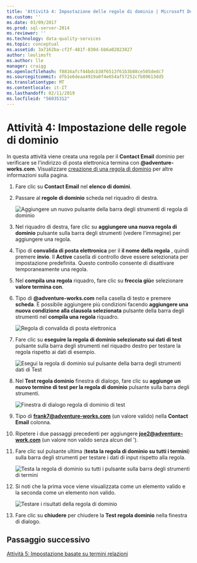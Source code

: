 ```yaml
---
title: 'Attività 4: Impostazione delle regole di dominio | Microsoft Docs'
ms.custom: ''
ms.date: 03/09/2017
ms.prod: sql-server-2014
ms.reviewer: ''
ms.technology: data-quality-services
ms.topic: conceptual
ms.assetid: 3a7162ba-cf2f-481f-830d-bb6a02823827
author: leolimsft
ms.author: lle
manager: craigg
ms.openlocfilehash: f8816afcf44bdcb38f6513f61b3b88ce505dedc7
ms.sourcegitcommit: dfb1e6deaa4919a0f4e654af57252cfb09613dd5
ms.translationtype: MT
ms.contentlocale: it-IT
ms.lasthandoff: 02/11/2019
ms.locfileid: "56035312"
---
```

# <a name="task-4-setting-domain-rules"></a>Attività 4: Impostazione delle regole di dominio
  In questa attività viene creata una regola per il **Contact Email** dominio per verificare se l'indirizzo di posta elettronica termina con **@adventure-works.com**. Visualizzare [creazione di una regola di dominio](https://msdn.microsoft.com/library/hh510397.aspx) per altre informazioni sulla pagina.  
  
1.  Fare clic su **Contact Email** nel **elenco di domini**.  
  
2.  Passare al **regole di dominio** scheda nel riquadro di destra.  
  
     ![Aggiungere un nuovo pulsante della barra degli strumenti di regola di dominio](../../2014/tutorials/media/et-settingdomainrules-01.jpg "aggiungere un nuovo pulsante della barra degli strumenti di regola di dominio")  
  
3.  Nel riquadro di destra, fare clic su **aggiungere una nuova regola di dominio** pulsante sulla barra degli strumenti (vedere l'immagine) per aggiungere una regola.  
  
4.  Tipo di **convalida di posta elettronica** per il **il nome della regola** , quindi premere **invio**. Il **Active** casella di controllo deve essere selezionata per impostazione predefinita. Questo controllo consente di disattivare temporaneamente una regola.  
  
5.  Nel **compila una regola** riquadro, fare clic su **freccia giù**e selezionare **valore termina con**.  
  
6.  Tipo di **@adventure-works.com** nella casella di testo e premere **scheda**. È possibile aggiungere più condizioni facendo **aggiungere una nuova condizione alla clausola selezionata** pulsante della barra degli strumenti nel **compila una regola** riquadro.  
  
     ![Regola di convalida di posta elettronica](../../2014/tutorials/media/et-settingdomainrules-02.jpg "regola di convalida di posta elettronica")  
  
7.  Fare clic su **eseguire la regola di dominio selezionato sui dati di test** pulsante sulla barra degli strumenti nel riquadro destro per testare la regola rispetto ai dati di esempio.  
  
     ![Esegui la regola di dominio sul pulsante della barra degli strumenti dati di Test](../../2014/tutorials/media/et-settingdomainrules-03.jpg "Esegui la regola di dominio sul pulsante della barra degli strumenti dati di Test")  
  
8.  Nel **Test regola dominio** finestra di dialogo, fare clic su **aggiunge un nuovo termine di test per la regola di dominio** pulsante sulla barra degli strumenti.  
  
     ![Finestra di dialogo regola di dominio di test](../../2014/tutorials/media/et-settingdomainrules-04.jpg "verifica finestra di dialogo regola di dominio")  
  
9. Tipo di **frank7@adventure-works.com** (un valore valido) nella **Contact Email** colonna.  
  
10. Ripetere i due passaggi precedenti per aggiungere **joe2@adventure-work.com** (un valore non valido senza alcun del ').  
  
11. Fare clic sul pulsante ultima (**testa la regola di dominio su tutti i termini**) sulla barra degli strumenti per testare i dati di input rispetto alla regola.  
  
     ![Testa la regola di dominio su tutti i pulsante sulla barra degli strumenti di termini](../../2014/tutorials/media/et-settingdomainrules-05.jpg "testa la regola di dominio su tutti i termini della barra degli strumenti pulsante")  
  
12. Si noti che la prima voce viene visualizzata come un elemento valido e la seconda come un elemento non valido.  
  
     ![Testare i risultati della regola di dominio](../../2014/tutorials/media/et-settingdomainrules-06.jpg "testare i risultati della regola di dominio")  
  
13. Fare clic su **chiudere** per chiudere la **Test regola dominio** nella finestra di dialogo.  
  
## <a name="next-step"></a>Passaggio successivo  
 [Attività 5: Impostazione basate su termini relazioni](../../2014/tutorials/task-5-setting-term-based-relationships.md)  
  
  
